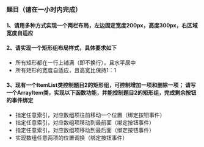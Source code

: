### 题目（请在一小时内完成）

#### 1、请用多种方式实现一个两栏布局，左边固定宽度200px，高度300px，右区域宽度自适应

#### 2、请实现一个矩形组布局样式，具体要求如下

- 所有矩形都在一行上铺满（即不换行），且水平居中
- 所有矩形的宽度自适应，且高宽比保持1：1

#### 3、现有一个ItemList类控制题目2的矩形组，可控制增加一项和删除一项； 请写一个ArrayItem类，实现以下函数功能，并能控制题目2的矩形组，完成剩余按钮的事件绑定

- 指定任意索引，对应数组项往前移动一个位置（绑定按钮事件）
- 指定任意索引，对应数组项移动到最前面（绑定按钮事件）
- 指定任意索引，对应数组项移动到最后面（绑定按钮事件）
- 实现数组任意两项的位置调换（绑定按钮事件）
